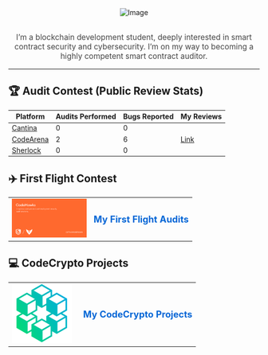 
<div align="center">

  <!-- Your existing hero image -->
  <img src="https://github.com/user-attachments/assets/642ff2aa-4ca0-41ac-b287-a75fe4e2d53c" alt="Image" width="70%" height="60%"/>
  <br><br>
  <p style="max-width:800px; font-size:1.1em; color:#444;">
    I’m a blockchain development student, deeply interested in smart contract security and cybersecurity.  
    I’m on my way to becoming a highly competent smart contract auditor.
  </p>
</div>

---

## 🏆 Audit Contest (Public Review Stats)

| Platform                                                                 | Audits Performed | Bugs Reported | My Reviews |
| ------------------------------------------------------------------------ | ---------------- | ------------- | ---------- |
| [Cantina](https://cantina.xyz/u/rubencrxz)                               | 0                | 0             |            |
| [CodeArena](https://code4rena.com/@rubencrxz)                            | 2                | 6             | [Link](https://github.com/rubencrxz/Code4rena-Reports)          |
| [Sherlock](https://audits.sherlock.xyz/watson/rubencrxz)                 | 0                | 0             |            |


## ✈️ First Flight Contest

<table>
  <tr>
    <td width="150">
      <a href="https://github.com/rubencrxz/codehawks-firstflights" target="_blank">
        <img src="assets/6682a5d44bef822116c8a6d9_codehawks-homepage-og.png"
             alt="First Flight Audits"
             width="150"/>
      </a>
    </td>
    <td valign="middle">
      <a href="https://github.com/rubencrxz/codehawks-firstflights" target="_blank"
         style="font-size:1.3em; font-weight:bold; color:#0366d6; text-decoration:none;">
        My First Flight Audits
      </a>
    </td>
  </tr>
</table>

## 💻 CodeCrypto Projects

<table border="0" cellpadding="0" cellspacing="0">
  <tr>
    <td valign="middle">
      <a href="https://github.com/rubencrxz/web25-besu-2025" target="_blank">
        <img src="assets/CodeCrypto_logo1_420x420.png"
             alt="CodeCrypto Logo"
             width="120"/>
      </a>
    </td>
    <td valign="middle" style="padding-left: 16px;">
      <a href="https://github.com/rubencrxz/web25-besu-2025" target="_blank"
         style="font-size: 1.3em; font-weight: bold; color: #0366d6; text-decoration: none;">
        My CodeCrypto Projects
      </a>
    </td>
  </tr>
</table>


